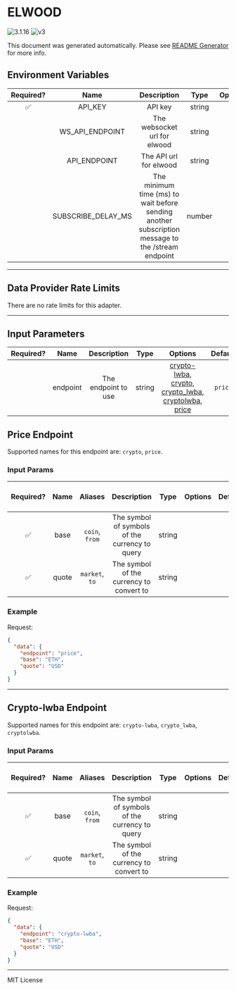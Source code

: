 # ELWOOD

![3.1.16](https://img.shields.io/github/package-json/v/smartcontractkit/external-adapters-js?filename=packages/sources/elwood/package.json) ![v3](https://img.shields.io/badge/framework%20version-v3-blueviolet)

This document was generated automatically. Please see [README Generator](../../scripts#readme-generator) for more info.

## Environment Variables

| Required? |        Name        |                                            Description                                            |  Type  | Options |                  Default                   |
| :-------: | :----------------: | :-----------------------------------------------------------------------------------------------: | :----: | :-----: | :----------------------------------------: |
|    ✅     |      API_KEY       |                                              API key                                              | string |         |                                            |
|           |  WS_API_ENDPOINT   |                                   The websocket url for elwood                                    | string |         |  `wss://api.chk.elwood.systems/v1/stream`  |
|           |    API_ENDPOINT    |                                      The API url for elwood                                       | string |         | `https://api.chk.elwood.systems/v1/stream` |
|           | SUBSCRIBE_DELAY_MS | The minimum time (ms) to wait before sending another subscription message to the /stream endpoint | number |         |                   `500`                    |

---

## Data Provider Rate Limits

There are no rate limits for this adapter.

---

## Input Parameters

| Required? |   Name   |     Description     |  Type  |                                                                               Options                                                                                | Default |
| :-------: | :------: | :-----------------: | :----: | :------------------------------------------------------------------------------------------------------------------------------------------------------------------: | :-----: |
|           | endpoint | The endpoint to use | string | [crypto-lwba](#crypto-lwba-endpoint), [crypto](#price-endpoint), [crypto_lwba](#crypto-lwba-endpoint), [cryptolwba](#crypto-lwba-endpoint), [price](#price-endpoint) | `price` |

## Price Endpoint

Supported names for this endpoint are: `crypto`, `price`.

### Input Params

| Required? | Name  |    Aliases     |                  Description                   |  Type  | Options | Default | Depends On | Not Valid With |
| :-------: | :---: | :------------: | :--------------------------------------------: | :----: | :-----: | :-----: | :--------: | :------------: |
|    ✅     | base  | `coin`, `from` | The symbol of symbols of the currency to query | string |         |         |            |                |
|    ✅     | quote | `market`, `to` |    The symbol of the currency to convert to    | string |         |         |            |                |

### Example

Request:

```json
{
  "data": {
    "endpoint": "price",
    "base": "ETH",
    "quote": "USD"
  }
}
```

---

## Crypto-lwba Endpoint

Supported names for this endpoint are: `crypto-lwba`, `crypto_lwba`, `cryptolwba`.

### Input Params

| Required? | Name  |    Aliases     |                  Description                   |  Type  | Options | Default | Depends On | Not Valid With |
| :-------: | :---: | :------------: | :--------------------------------------------: | :----: | :-----: | :-----: | :--------: | :------------: |
|    ✅     | base  | `coin`, `from` | The symbol of symbols of the currency to query | string |         |         |            |                |
|    ✅     | quote | `market`, `to` |    The symbol of the currency to convert to    | string |         |         |            |                |

### Example

Request:

```json
{
  "data": {
    "endpoint": "crypto-lwba",
    "base": "ETH",
    "quote": "USD"
  }
}
```

---

MIT License
